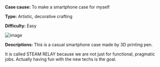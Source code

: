 **Case cause:** To make a smartphone case for myself

**Type:** Artistic, decorative crafting

**Difficulty:** Easy

![image](https://github.com/treesess/STEAMRELAY/assets/20311124/7490d270-2ad6-4e27-8737-ce3850a05d0f)

**Descriptions:** This is a casual smartphone case made by 3D printing pen. 

It is called STEAM RELAY because we are not just for functional, pragmatic jobs. Actually having fun with the new techs is the goal. 

